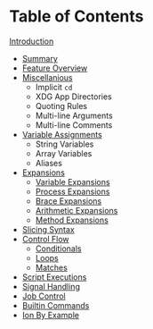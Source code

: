 # Table of Contents

[Introduction](introduction.md)

- [Summary](./SUMMARY.md)
- [Feature Overview](./features.md)
- [Miscellanious](./miscellanious.md)
    - Implicit `cd`
    - XDG App Directories
    - Quoting Rules
    - Multi-line Arguments
    - Multi-line Comments
- [Variable Assignments](./variables.md)
    - String Variables
    - Array Variables
    - Aliases
- [Expansions](expansions/index.md)
    - [Variable Expansions](expansions/variable.md)
    - [Process Expansions](expansions/process.md)
    - [Brace Expansions](expansions/brace.md)
    - [Arithmetic Expansions](expansions/arithmetic.md)
    - [Method Expansions](expansions/methods.md)
- [Slicing Syntax](./slicing.md)
- [Control Flow](flow/index.md)
    - [Conditionals](flow/conditionals.md)
    - [Loops](flow/loops.md)
    - [Matches](flow/matches.md)
- [Script Executions](./scripts.md)
- [Signal Handling](./signals.md)
- [Job Control](./jobs.md)
- [Builtin Commands](builtins/index.md)
- [Ion By Example](./tutorial.md)
